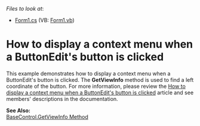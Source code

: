 <!-- default file list -->
*Files to look at*:

* [Form1.cs](./CS/Form1.cs) (VB: [Form1.vb](./VB/Form1.vb))
<!-- default file list end -->
# How to display a context menu when a ButtonEdit's button is clicked


<p>This example demonstrates how to display a context menu when a ButtonEdit's button is clicked. The <strong>GetViewInfo</strong> method is used to find a left coordinate of the button. For more information, please review the <a href="https://www.devexpress.com/Support/Center/p/A2969">How to display a context menu when a ButtonEdit's button is clicked</a> article and see members' descriptions in the documentation.</p><p><strong>See Also:</strong><br />
<a href="http://documentation.devexpress.com/#WindowsForms/DevExpressXtraEditorsBaseControl_GetViewInfotopic">BaseControl.GetViewInfo Method</a></p>

<br/>


